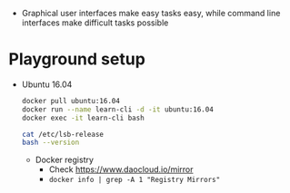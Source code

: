 <!-- Continues at -->

- Graphical user interfaces make easy tasks easy, while command line interfaces make difficult tasks possible
# Playground setup
- Ubuntu 16.04

    ```bash
    docker pull ubuntu:16.04
    docker run --name learn-cli -d -it ubuntu:16.04
    docker exec -it learn-cli bash

    cat /etc/lsb-release
    bash --version
    ```

    - Docker registry
        - Check https://www.daocloud.io/mirror
        - `docker info | grep -A 1 "Registry Mirrors"`
<!-- - Acrobat 屏幕取词：uncheck "Enable Enhanced Security" -->